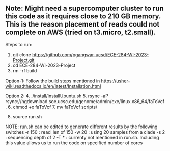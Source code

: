 ## Note: Might need a supercomputer cluster to run this code as it requires close to 210 GB memory. This is the reason placement of reads could not complete on AWS (tried on t3.micro, t2.small).

Steps to run:
1. git clone https://github.com/pgangwar-ucsd/ECE-284-WI-2023-Project.git
2. cd ECE-284-WI-2023-Project
3. rm -rf build

Option-1: Follow the build steps mentioned in https://usher-wiki.readthedocs.io/en/latest/Installation.html

Option 2:
4. ./install/installUbuntu.sh
5. rsync -aP rsync://hgdownload.soe.ucsc.edu/genome/admin/exe/linux.x86_64/faToVcf .
6. chmod +x faToVcf
7. mv faToVcf scripts/

8. source run.sh

NOTE: run.sh can be edited to generate different results by the following switches
-r 150 : read_len of 150
-w 20 : using 20 samples from a clade
-s 2 : sequencing depth of 2
-T * : currenty not mentioned in run.sh. Including this value allows us to run the code on specified number of cores 

